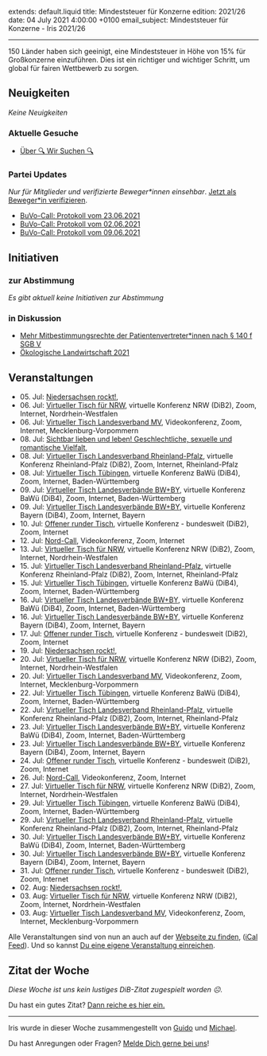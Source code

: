 
extends: default.liquid
title: Mindeststeuer für Konzerne
edition: 2021/26
date: 04 July 2021 4:00:00 +0100
email_subject: Mindeststeuer für Konzerne - Iris 2021/26

---
150 Länder haben sich geeinigt, eine Mindeststeuer in Höhe von 15% für Großkonzerne einzuführen. Dies ist ein richtiger und wichtiger Schritt, um global für fairen Wettbewerb zu sorgen.


## Neuigkeiten

_Keine Neuigkeiten_

### Aktuelle Gesuche

 - [Über 🔍 Wir Suchen 🔍](https://marktplatz.bewegung.jetzt/t/ueber-wir-suchen/8837)

### Partei Updates

_Nur für Mitglieder und verifizierte Beweger\*innen einsehbar_. [Jetzt als Beweger\*in verifizieren](https://bewegung.jetzt/bewegerin-werden/).

 - [BuVo-Call: Protokoll vom 23.06.2021](https://marktplatz.bewegung.jetzt/t/buvo-call-protokoll-vom-23-06-2021/38349)
 - [BuVo-Call: Protokoll vom 02.06.2021](https://marktplatz.bewegung.jetzt/t/buvo-call-protokoll-vom-02-06-2021/38277)
 - [BuVo-Call: Protokoll vom 09.06.2021](https://marktplatz.bewegung.jetzt/t/buvo-call-protokoll-vom-09-06-2021/38271)

## Initiativen

### zur Abstimmung
_Es gibt aktuell keine Initiativen zur Abstimmung_

### in Diskussion
 - [Mehr Mitbestimmungsrechte der Patientenvertreter*innen nach § 140 f SGB V](https://abstimmen.bewegung.jetzt/initiative/309-mehr-mitbestimmungsrechte-der-patientenvertreterinnen-nach-140-f-sgb-v)
 - [Ökologische Landwirtschaft 2021](https://abstimmen.bewegung.jetzt/initiative/310-okologische-landwirtschaft-2021)


## Veranstaltungen

 - 05.&nbsp;Jul: [Niedersachsen rockt!](https://bewegung.jetzt/veranstaltungen/niedersachsen-call-2021-07-05/), 
 - 06.&nbsp;Jul: [Virtueller Tisch für NRW](https://bewegung.jetzt/veranstaltungen/virtueller-tisch-landesverbaende-bwby-2021-07-06/), virtuelle Konferenz NRW (DiB2), Zoom, Internet, Nordrhein-Westfalen
 - 06.&nbsp;Jul: [Virtueller Tisch Landesverband MV](https://bewegung.jetzt/veranstaltungen/mv-call-2021-07-06/), Videokonferenz, Zoom, Internet, Mecklenburg-Vorpommern
 - 08.&nbsp;Jul: [Sichtbar lieben und leben! Geschlechtliche, sexuelle und romantische Vielfalt](https://bewegung.jetzt/veranstaltungen/sichtbar-lieben-und-leben-geschlechtliche-sexuelle-und-romantische-vielfalt/), 
 - 08.&nbsp;Jul: [Virtueller Tisch Landesverband Rheinland-Pfalz](https://bewegung.jetzt/veranstaltungen/virtueller-tisch-landesverband-rheinland-pfalz-2021-07-08/), virtuelle Konferenz Rheinland-Pfalz (DiB2), Zoom, Internet, Rheinland-Pfalz
 - 08.&nbsp;Jul: [Virtueller Tisch Tübingen](https://bewegung.jetzt/veranstaltungen/virtueller-tisch-tuebingen-2021-07-08/), virtuelle Konferenz BaWü (DiB4), Zoom, Internet, Baden-Württemberg
 - 09.&nbsp;Jul: [Virtueller Tisch Landesverbände BW+BY](https://bewegung.jetzt/veranstaltungen/virtueller-tisch-landesverbaende-bwby-3-2021-07-09/), virtuelle Konferenz BaWü (DiB4), Zoom, Internet, Baden-Württemberg
 - 09.&nbsp;Jul: [Virtueller Tisch Landesverbände BW+BY](https://bewegung.jetzt/veranstaltungen/virtueller-tisch-landesverbaende-bwby-2-2021-07-09/), virtuelle Konferenz Bayern (DiB4), Zoom, Internet, Bayern
 - 10.&nbsp;Jul: [Offener runder Tisch](https://bewegung.jetzt/veranstaltungen/offener-runder-tisch-2021-07-10/), virtuelle Konferenz - bundesweit (DiB2), Zoom, Internet
 - 12.&nbsp;Jul: [Nord-Call](https://bewegung.jetzt/veranstaltungen/nord-call-2021-07-12/), Videokonferenz, Zoom, Internet
 - 13.&nbsp;Jul: [Virtueller Tisch für NRW](https://bewegung.jetzt/veranstaltungen/virtueller-tisch-landesverbaende-bwby-2021-07-13/), virtuelle Konferenz NRW (DiB2), Zoom, Internet, Nordrhein-Westfalen
 - 15.&nbsp;Jul: [Virtueller Tisch Landesverband Rheinland-Pfalz](https://bewegung.jetzt/veranstaltungen/virtueller-tisch-landesverband-rheinland-pfalz-2021-07-15/), virtuelle Konferenz Rheinland-Pfalz (DiB2), Zoom, Internet, Rheinland-Pfalz
 - 15.&nbsp;Jul: [Virtueller Tisch Tübingen](https://bewegung.jetzt/veranstaltungen/virtueller-tisch-tuebingen-2021-07-15/), virtuelle Konferenz BaWü (DiB4), Zoom, Internet, Baden-Württemberg
 - 16.&nbsp;Jul: [Virtueller Tisch Landesverbände BW+BY](https://bewegung.jetzt/veranstaltungen/virtueller-tisch-landesverbaende-bwby-3-2021-07-16/), virtuelle Konferenz BaWü (DiB4), Zoom, Internet, Baden-Württemberg
 - 16.&nbsp;Jul: [Virtueller Tisch Landesverbände BW+BY](https://bewegung.jetzt/veranstaltungen/virtueller-tisch-landesverbaende-bwby-2-2021-07-16/), virtuelle Konferenz Bayern (DiB4), Zoom, Internet, Bayern
 - 17.&nbsp;Jul: [Offener runder Tisch](https://bewegung.jetzt/veranstaltungen/offener-runder-tisch-2021-07-17/), virtuelle Konferenz - bundesweit (DiB2), Zoom, Internet
 - 19.&nbsp;Jul: [Niedersachsen rockt!](https://bewegung.jetzt/veranstaltungen/niedersachsen-call-2021-07-19/), 
 - 20.&nbsp;Jul: [Virtueller Tisch für NRW](https://bewegung.jetzt/veranstaltungen/virtueller-tisch-landesverbaende-bwby-2021-07-20/), virtuelle Konferenz NRW (DiB2), Zoom, Internet, Nordrhein-Westfalen
 - 20.&nbsp;Jul: [Virtueller Tisch Landesverband MV](https://bewegung.jetzt/veranstaltungen/mv-call-2021-07-20/), Videokonferenz, Zoom, Internet, Mecklenburg-Vorpommern
 - 22.&nbsp;Jul: [Virtueller Tisch Tübingen](https://bewegung.jetzt/veranstaltungen/virtueller-tisch-tuebingen-2021-07-22/), virtuelle Konferenz BaWü (DiB4), Zoom, Internet, Baden-Württemberg
 - 22.&nbsp;Jul: [Virtueller Tisch Landesverband Rheinland-Pfalz](https://bewegung.jetzt/veranstaltungen/virtueller-tisch-landesverband-rheinland-pfalz-2021-07-22/), virtuelle Konferenz Rheinland-Pfalz (DiB2), Zoom, Internet, Rheinland-Pfalz
 - 23.&nbsp;Jul: [Virtueller Tisch Landesverbände BW+BY](https://bewegung.jetzt/veranstaltungen/virtueller-tisch-landesverbaende-bwby-3-2021-07-23/), virtuelle Konferenz BaWü (DiB4), Zoom, Internet, Baden-Württemberg
 - 23.&nbsp;Jul: [Virtueller Tisch Landesverbände BW+BY](https://bewegung.jetzt/veranstaltungen/virtueller-tisch-landesverbaende-bwby-2-2021-07-23/), virtuelle Konferenz Bayern (DiB4), Zoom, Internet, Bayern
 - 24.&nbsp;Jul: [Offener runder Tisch](https://bewegung.jetzt/veranstaltungen/offener-runder-tisch-2021-07-24/), virtuelle Konferenz - bundesweit (DiB2), Zoom, Internet
 - 26.&nbsp;Jul: [Nord-Call](https://bewegung.jetzt/veranstaltungen/nord-call-2021-07-26/), Videokonferenz, Zoom, Internet
 - 27.&nbsp;Jul: [Virtueller Tisch für NRW](https://bewegung.jetzt/veranstaltungen/virtueller-tisch-landesverbaende-bwby-2021-07-27/), virtuelle Konferenz NRW (DiB2), Zoom, Internet, Nordrhein-Westfalen
 - 29.&nbsp;Jul: [Virtueller Tisch Tübingen](https://bewegung.jetzt/veranstaltungen/virtueller-tisch-tuebingen-2021-07-29/), virtuelle Konferenz BaWü (DiB4), Zoom, Internet, Baden-Württemberg
 - 29.&nbsp;Jul: [Virtueller Tisch Landesverband Rheinland-Pfalz](https://bewegung.jetzt/veranstaltungen/virtueller-tisch-landesverband-rheinland-pfalz-2021-07-29/), virtuelle Konferenz Rheinland-Pfalz (DiB2), Zoom, Internet, Rheinland-Pfalz
 - 30.&nbsp;Jul: [Virtueller Tisch Landesverbände BW+BY](https://bewegung.jetzt/veranstaltungen/virtueller-tisch-landesverbaende-bwby-3-2021-07-30/), virtuelle Konferenz BaWü (DiB4), Zoom, Internet, Baden-Württemberg
 - 30.&nbsp;Jul: [Virtueller Tisch Landesverbände BW+BY](https://bewegung.jetzt/veranstaltungen/virtueller-tisch-landesverbaende-bwby-2-2021-07-30/), virtuelle Konferenz Bayern (DiB4), Zoom, Internet, Bayern
 - 31.&nbsp;Jul: [Offener runder Tisch](https://bewegung.jetzt/veranstaltungen/offener-runder-tisch-2021-07-31/), virtuelle Konferenz - bundesweit (DiB2), Zoom, Internet
 - 02.&nbsp;Aug: [Niedersachsen rockt!](https://bewegung.jetzt/veranstaltungen/niedersachsen-call-2021-08-02/), 
 - 03.&nbsp;Aug: [Virtueller Tisch für NRW](https://bewegung.jetzt/veranstaltungen/virtueller-tisch-landesverbaende-bwby-2021-08-03/), virtuelle Konferenz NRW (DiB2), Zoom, Internet, Nordrhein-Westfalen
 - 03.&nbsp;Aug: [Virtueller Tisch Landesverband MV](https://bewegung.jetzt/veranstaltungen/mv-call-2021-08-03/), Videokonferenz, Zoom, Internet, Mecklenburg-Vorpommern


Alle Veranstaltungen sind von nun an auch auf der [Webseite zu finden](https://bewegung.jetzt/veranstaltungen/), ([iCal Feed](https://bewegung.jetzt/?ical=1)). Und so kannst [Du eine eigene Veranstaltung einreichen](https://marktplatz.bewegung.jetzt/t/eine-veranstaltung-auf-der-webseite-einreichen/21379).


## Zitat der Woche
_Diese Woche ist uns kein lustiges DiB-Zitat zugespielt worden ☹._

Du hast ein gutes Zitat? [Dann reiche es hier ein.](https://marktplatz.bewegung.jetzt/t/fortsetzung-lustige-dib-zitate/24431)


---

Iris wurde in dieser Woche zusammengestellt von [Guido](https://marktplatz.bewegung.jetzt/u/Guido/) und [Michael](https://marktplatz.bewegung.jetzt/u/MichaelVoss/).

Du hast Anregungen oder Fragen? [Melde Dich gerne bei uns](https://marktplatz.bewegung.jetzt/t/neu-iris-die-woechtliche-zusammenfasssung-zum-sonntagsbrunch/10990)!

